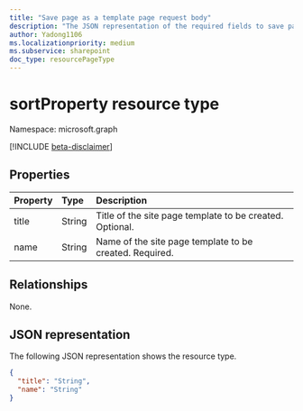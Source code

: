 ```yaml
---
title: "Save page as a template page request body"
description: "The JSON representation of the required fields to save page as a template in SharePoint."
author: Yadong1106
ms.localizationpriority: medium
ms.subservice: sharepoint
doc_type: resourcePageType
---
```


# sortProperty resource type

Namespace: microsoft.graph

[!INCLUDE [beta-disclaimer](../../includes/beta-disclaimer.md)]

## Properties

| Property             | Type                                         | Description                                                                                                                                                                                                      |
| :------------------- | :------------------------------------------- | :----------------------------------------------------------------------------------------------------------------------------------------------------------------------------------------------------------------- |
| title                | String                                       | Title of the site page template to be created.  Optional.                                                                                                                                                                                  |
| name                 | String                                       | Name of the site page template to be created. Required.                                                                                                                        |


## Relationships

None.

## JSON representation

The following JSON representation shows the resource type.

<!-- {
  "blockType": "resource",
  "optionalProperties": [

  ],
  "@odata.type": "microsoft.graph.saveastemplate",
  "baseType": null
}-->

```json
{
  "title": "String",
  "name": "String"
}
```

<!-- {
  "type": "#page.annotation",
  "description": "Save as template request body",
  "keywords": "",
  "section": "documentation",
  "tocPath": ""
}-->